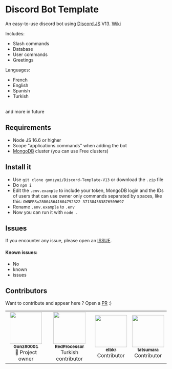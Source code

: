 # Discord Bot Template

An easy-to-use discord bot using [Discord.JS](https://discord.js.org) V13.
[Wiki](https://github.com/gonzyui/Discord-Template-V13/wiki)

Includes:
- Slash commands
- Database
- User commands
- Greetings

Languages:
- French
- English
- Spanish
- Turkish
<br>
and more in future

## Requirements

- Node JS 16.6 or higher
- Scope "applications.commands" when adding the bot
- [MongoDB](https://www.mongodb.com) cluster (you can use Free clusters)

## Install it

- Use `git clone gonzyui/Discord-Template-V13` or download the `.zip` file
- Do `npm i`
- Edit the `.env.example` to include your token, MongoDB login and the IDs of users that can use owner only commands separated by spaces, like this: `OWNERS=280045641604792322 371384583876509697`
- Rename `.env.example` to `.env`
- Now you can run it with `node .`

## Issues

If you encounter any issue, please open an [ISSUE](https://github.com/gonzyui/Discord-Template-V13/issues).
<br>
#### Known issues:

- No
- known
- issues

## Contributors

Want to contribute and appear here ? Open a [PR](https://github.com/gonzyui/Discord-Template-V13/pulls) :)

<table>
  <tr>
     <td align="center"><a href="https://github.com/gonzyui"><img src="https://avatars.githubusercontent.com/u/78351336?s=400&u=f473042a40be2436a085c0fc4ed6130125b619d7&v=4" width="100px;" alt=""/><br /><sub><b>Gonz#0001</b></sub></a><br /><a title="Owner">👑 Project owner</a></td>
         <td align="center"><a href="https://github.com/RedProcessor"><img src="https://avatars.githubusercontent.com/u/68755582?v=4" width="100px;" alt=""/><br /><sub><b>RedProcessor</b></sub></a><br /><a title="Contributor">Turkish contributor</a></td>
             <td align="center"><a href="https://github.com/elbkr"><img src="https://avatars.githubusercontent.com/u/77508640?v=4" width="100px;" alt=""/><br /><sub><b>elbkr</b></sub></a><br /><a title="Contributor">Contributor</a></td>
      <td align="center"><a href="https://github.com/tatsumara"><img src="https://avatars.githubusercontent.com/u/50183230?v=4" width="100px;" alt=""/><br /><sub><b>tatsumara</b></sub></a><br /><a title="Contributor">Contributor</a></td>
  </tr>
  </tr>
</table>
